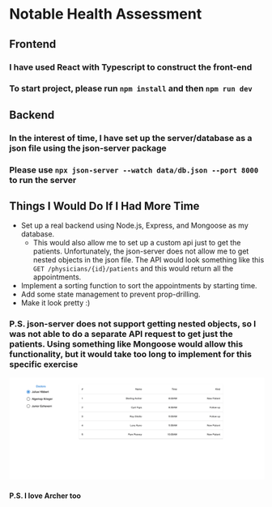 # Notable Health Assessment

## Frontend

### I have used React with Typescript to construct the front-end

### To start project, please run `npm install` and then `npm run dev`

## Backend

### In the interest of time, I have set up the server/database as a json file using the json-server package

### Please use `npx json-server --watch data/db.json --port 8000` to run the server

## Things I Would Do If I Had More Time

* Set up a real backend using Node.js, Express, and Mongoose as my database.
  * This would also allow me to set up a custom api just to get the patients. Unfortunately, the json-server does not allow me to get nested objects in the json file. The API would look something like this `GET /physicians/{id}/patients` and this would return all the appointments.
* Implement a sorting function to sort the appointments by starting time.
* Add some state management to prevent prop-drilling.
* Make it look pretty :)

### P.S. json-server does not support getting nested objects, so I was not able to do a separate API request to get just the patients. Using something like Mongoose would allow this functionality, but it would take too long to implement for this specific exercise

![Screenshot](screenshot.png)

#### P.S. I love Archer too
